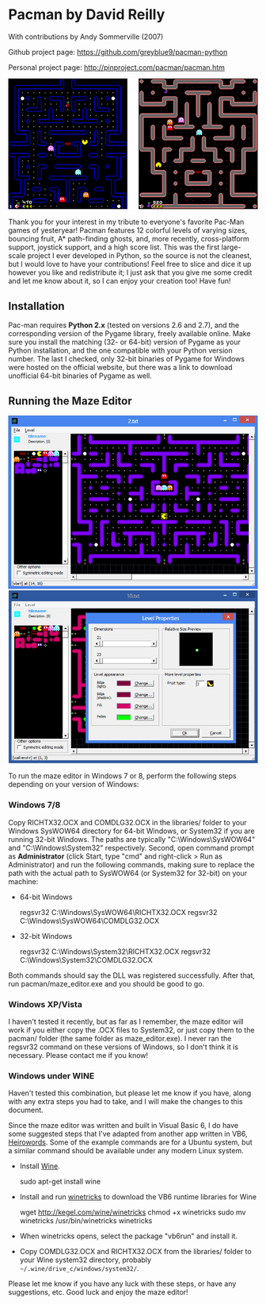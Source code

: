 Pacman by David Reilly
======================
With contributions by Andy Sommerville (2007)

Github project page:
https://github.com/greyblue9/pacman-python

Personal project page:
http://pinproject.com/pacman/pacman.htm

![Screenshot - 16x16 tile version](/screenshot-1.png)


Thank you for your interest in my tribute to everyone's favorite Pac-Man games
of yesteryear! Pacman features 12 colorful levels of varying sizes, bouncing
fruit, A* path-finding ghosts, and, more recently, cross-platform support,
joystick support, and a high score list. This was the first large-scale project
I ever developed in Python, so the source is not the cleanest, but I would love
to have your contributions! Feel free to slice and dice it up however you like
and redistribute it; I just ask that you give me some credit and let me know
about it, so I can enjoy your creation too! Have fun!


Installation
------------

Pac-man requires **Python 2.x** (tested on versions 2.6 and 2.7), and the
corresponding version of the Pygame library, freely available online. Make sure
you install the matching (32- or 64-bit) version of Pygame as your Python
installation, and the one compatible with your Python version number. The last I
checked, only 32-bit binaries of Pygame for Windows were hosted on the official
website, but there was a link to download unofficial 64-bit binaries of Pygame
as well.


Running the Maze Editor
-----------------------

![Screenshot - Maze editor](/screenshot-maze-editor-1.png)
![Screenshot - Maze editor level properties](/screenshot-maze-editor-2.png)


To run the maze editor in Windows 7 or 8, perform the following steps depending
on your version of Windows:

### Windows 7/8

Copy RICHTX32.OCX and COMDLG32.OCX in the libraries/ folder to your Windows
SysWOW64 directory for 64-bit Windows, or System32 if you are running 32-bit
Windows. The paths are typically "C:\Windows\SysWOW64" and "C:\Windows\System32"
respectively. Second, open command prompt as **Administrator** (click Start,
type "cmd" and right-click > Run as Administrator) and run the following
commands, making sure to replace the path with the actual path to SysWOW64 (or
System32 for 32-bit) on your machine:

   * 64-bit Windows
   
        regsvr32 C:\Windows\SysWOW64\RICHTX32.OCX
	    regsvr32 C:\Windows\SysWOW64\COMDLG32.OCX
	 
   * 32-bit Windows
   
		regsvr32 C:\Windows\System32\RICHTX32.OCX
		regsvr32 C:\Windows\System32\COMDLG32.OCX

Both commands should say the DLL was registered successfully. After that, run
pacman/maze_editor.exe and you should be good to go. 

### Windows XP/Vista

I haven't tested it recently, but as far as I remember, the maze editor will
work if you either copy the .OCX files to System32, or just copy them to the
pacman/ folder (the same folder as maze_editor.exe). I never ran the regsvr32
command on these versions of Windows, so I don't think it is necessary. Please
contact me if you know!

### Windows under WINE

Haven't tested this combination, but please let me know if you have, along with
any extra steps you had to take, and I will make the changes to this document.

Since the maze editor was written and built in Visual Basic 6, I do have some
suggested steps that I've adapted from another app written in VB6,
[Heirowords](http://home.comcast.net/~thot/Linux.htm). Some of the example
commands are for a Ubuntu system, but a similar command should be available
under any modern Linux system.

   - Install [Wine](http://www.winehq.org/). 
    
     	sudo apt-get install wine

   - Install and run [winetricks](http://wiki.winehq.org/winetricks)
     to download the VB6 runtime libraries for Wine
     
		wget http://kegel.com/wine/winetricks
		chmod +x winetricks
		sudo mv winetricks /usr/bin/winetricks
		winetricks

   - When winetricks opens, select the package "vb6run" and install it.

   - Copy COMDLG32.OCX and RICHTX32.OCX from the libraries/ folder to
     your Wine system32 directory, probably 
     `~/.wine/drive_c/windows/system32/`.

Please let me know if you have any luck with these steps, or have any
suggestions, etc. Good luck and enjoy the maze editor!

